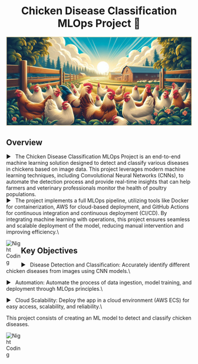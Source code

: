 <h1 align="center">Chicken Disease Classification MLOps Project 🐔</h1>

<p align="center">
  <img src="https://github.com/JSaez97/JSaez97/blob/assets/chicken_disease_banner.png" alt="Javier_Saez_Banner">
</p>

<h2 align="left">Overview</h2>

▶️  &nbsp;The Chicken Disease Classification MLOps Project is an end-to-end machine learning solution designed to detect and classify various diseases in chickens based on image data. This project leverages modern machine learning techniques, including Convolutional Neural Networks (CNNs), to automate the detection process and provide real-time insights that can help farmers and veterinary professionals monitor the health of poultry populations.\
▶️  &nbsp;The project implements a full MLOps pipeline, utilizing tools like Docker for containerization, AWS for cloud-based deployment, and GitHub Actions for continuous integration and continuous deployment (CI/CD). By integrating machine learning with operations, this project ensures seamless and scalable deployment of the model, reducing manual intervention and improving efficiency.\


<img alt="Night Coding" src="./assets/Hand%20Wave.gif" width='40' align="left"/><h2></h2>

<h2 align="left">Key Objectives</h2>

▶️  &nbsp;Disease Detection and Classification: Accurately identify different chicken diseases from images using CNN models.\

▶️  &nbsp;Automation: Automate the process of data ingestion, model training, and deployment through MLOps principles.\

▶️  &nbsp;Cloud Scalability: Deploy the app in a cloud environment (AWS ECS) for easy access, scalability, and reliability.\

This project consists of creating an ML model to detect and classify chicken diseases.

<img alt="Night Coding" src="./assets/Hand%20Wave.gif" width='40' align="left"/><h2></h2>

